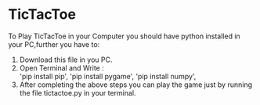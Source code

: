 # TicTacToe
To Play TicTacToe in your Computer you should have python installed in your PC,further you have to:
1. Download this file in you PC.
2. Open Terminal and Write :<br/> 
'pip install pip',
'pip install pygame',
'pip install numpy',<br/>
3. After completing the above steps you can play the game just by running the file tictactoe.py in your terminal.<br/>
